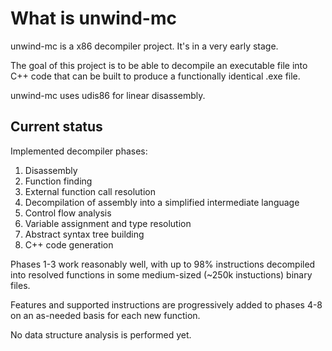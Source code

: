# What is unwind-mc

unwind-mc is a x86 decompiler project. It's in a very early stage.

The goal of this project is to be able to decompile an executable file into C++ code that can be built to produce a functionally identical .exe file.

unwind-mc uses udis86 for linear disassembly.

## Current status

Implemented decompiler phases:
 1. Disassembly
 2. Function finding
 3. External function call resolution
 4. Decompilation of assembly into a simplified intermediate language
 5. Control flow analysis
 6. Variable assignment and type resolution
 7. Abstract syntax tree building
 8. C++ code generation

Phases 1-3 work reasonably well, with up to 98% instructions decompiled into resolved functions in some medium-sized (~250k instuctions) binary files.

Features and supported instructions are progressively added to phases 4-8 on an as-needed basis for each new function.

No data structure analysis is performed yet.

